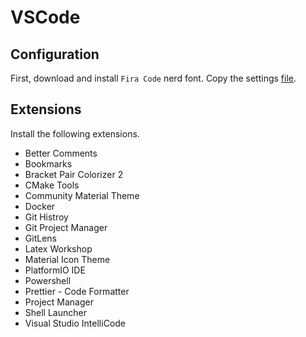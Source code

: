 # VSCode

## Configuration
First, download and install `Fira Code` nerd font.
Copy the settings [file](./settings.json).


## Extensions
Install the following extensions.
* Better Comments
* Bookmarks
* Bracket Pair Colorizer 2
* CMake Tools
* Community Material Theme
* Docker
* Git Histroy
* Git Project Manager
* GitLens
* Latex Workshop
* Material Icon Theme
* PlatformIO IDE
* Powershell
* Prettier - Code Formatter
* Project Manager
* Shell Launcher
* Visual Studio IntelliCode
